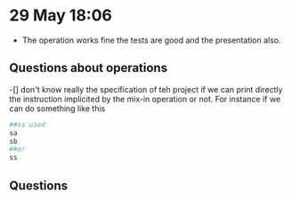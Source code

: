 # 29 May 18:06
- The operation works fine the tests are good and the presentation also.
## Questions about operations
-[] don't know really the specification of teh project if we can print directly the instruction implicited by the mix-in operation or not.
For instance if we can do something like this
```bash
##ss used
sa
sb
##or
ss
```

## Questions


